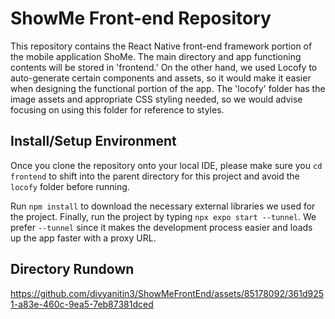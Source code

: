 # ShowMe Front-end Repository
This repository contains the React Native front-end framework portion of the mobile application ShoMe. The main directory
and app functioning contents will be stored in 'frontend.' On the other hand, we used Locofy to auto-generate certain 
components and assets, so it would make it easier when designing the functional portion of the app. The 'locofy' folder has
the image assets and appropriate CSS styling needed, so we would advise focusing on using this folder for reference to styles.

## Install/Setup Environment
Once you clone the repository onto your local IDE, please make sure you ```cd frontend``` to shift into the parent directory
for this project and avoid the ```locofy``` folder before running.

Run ```npm install``` to download the necessary external libraries we used for the project. Finally, run the project by typing ```npx expo start --tunnel```. We prefer ```--tunnel``` since it makes the development process easier and loads up the app faster with a proxy URL.

## Directory Rundown

https://github.com/divyanitin3/ShowMeFrontEnd/assets/85178092/361d9251-a83e-460c-9ea5-7eb87381dced

